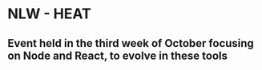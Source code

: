 # NLW - HEAT

## Event held in the third week of October focusing on Node and React, to evolve in these tools
